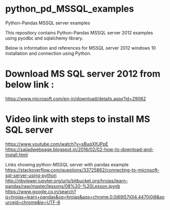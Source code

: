 # python_pd_MSSQL_examples
Python-Pandas MSSQL server examples

This repository contains Python-Pandas MSSQL server 2012 examples using pyodbc and sqlalchemy library.

Below is information and references for MSSQL server 2012 windows 10 installation and connection using Python.

# Download MS SQL server 2012 from below link :
https://www.microsoft.com/en-in/download/details.aspx?id=29062

# Video link with steps to install MS SQL server
https://www.youtube.com/watch?v=sBuqXIfJPpE
https://sajjadwebpage.blogspot.in/2016/02/02-how-to-download-and-install.html

Links showing python-MSSQL server with pandas example
https://stackoverflow.com/questions/33725862/connecting-to-microsoft-sql-server-using-python
http://nbviewer.jupyter.org/urls/bitbucket.org/hrojas/learn-pandas/raw/master/lessons/08%20-%20Lesson.ipynb
https://www.google.co.in/search?q=hrojas+learn+pandas&oq=hrojas&aqs=chrome.0.0j69i57j0l4.4470j0j8&sourceid=chrome&ie=UTF-8
